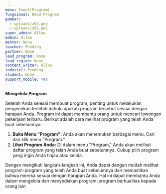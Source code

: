 ```yaml
---
menu: Event(Program)
fungsional: Read Program
gambar:
  - uploads/z63.png
  - uploads/z62.png
super_admin: Allow
admin: Allow
mentor: None
teacher: Pending
partner: None
lead_program: None
lead_region: None
content_writer: Allow
industri: Pending
student: None
support_mobile: Yes
---
```

**Mengelola Program**

Setelah Anda selesai membuat program, penting untuk melakukan pengecekan terlebih dahulu apakah program tersebut sesuai dengan harapan Anda. Program ini dapat membantu orang untuk mencari lowongan pekerjaan terbaru. Berikut adalah cara melihat program yang telah Anda buat sebelumnya: 

1. **Buka Menu "Program":**  Anda akan menemukan berbagai menu. Cari dan klik menu "Program."
2. **Lihat Program Anda:** Di dalam menu "Program," Anda akan melihat daftar program yang telah Anda buat sebelumnya. Cukup pilih program yang ingin Anda tinjau atau kelola.

Dengan mengikuti langkah-langkah ini, Anda dapat dengan mudah melihat program-program yang telah Anda buat sebelumnya dan memastikan bahwa mereka sesuai dengan harapan Anda. Hal ini dapat membantu Anda dalam mengelola dan menyediakan program-program berkualitas kepada orang lain